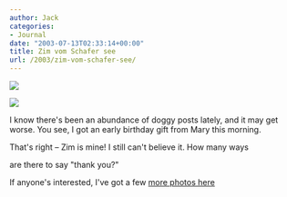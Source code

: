 ```yaml
---
author: Jack
categories:
- Journal
date: "2003-07-13T02:33:14+00:00"
title: Zim vom Schafer see
url: /2003/zim-vom-schafer-see/
---
```


![][1]
  

  
![][2]

I know there's been an abundance of doggy posts lately, and it may get worse. You see, I got an early birthday gift from Mary this morning.

That's right &#8211; Zim is mine! I still can't believe it. How many ways

are there to say "thank you?"

If anyone's interested, I've got a few [more photos here][3]

 [1]: /images/blog/zimandjack.jpg
 [2]: /images/blog/zimhome.jpg
 [3]: https://jackbaty.com/gallery/zim/